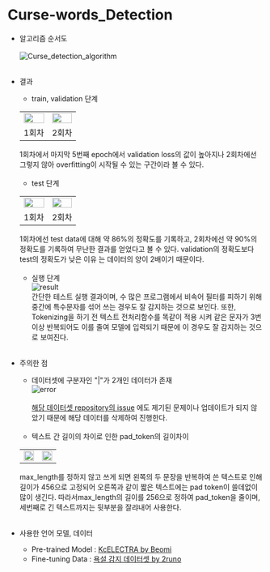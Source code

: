 # Curse-words_Detection
- 알고리즘 순서도 <br><br>
  ![Curse_detection_algorithm](https://user-images.githubusercontent.com/86700191/202083274-ce262b67-e1b7-488b-b74d-50defe6fbeba.png)
<br><br>
- 결과 <br>
  - train, validation 단계 <br>
  <table border ="0">
    <tr>
      <td><img src="https://user-images.githubusercontent.com/86700191/201509619-6b70da59-89a0-42a0-8b43-43ca9a1c0f57.PNG" width="100%" height="100%"></td>
      <td><img src="https://user-images.githubusercontent.com/86700191/202083288-efa375be-e881-4db6-a299-68b1af4eee71.PNG" width="100%" height="100%"></td>
    </tr>
    <tr>
      <td align ="center">1회차</td>
      <td align ="center">2회차</td>
    </tr>
   </table>
  1회차에서 마지막 5번째 epoch에서 validation loss의 값이 높아지나 2회차에선 그렇지 않아 overfitting이 시작될 수 있는 구간이라 볼 수 있다.<br><br>
  
  - test 단계 <br>
  <table border ="0">
    <tr>
      <td><img src="https://user-images.githubusercontent.com/86700191/201509621-2837d67d-420b-44a0-a3cd-c012badadbb0.PNG" width="100%" height="100%"></td>
      <td><img src="https://user-images.githubusercontent.com/86700191/202084774-71d73e26-ea0c-47b1-9137-029c2ee506e9.PNG" width="100%" height="100%"></td>
    </tr>
    <tr>
      <td align ="center">1회차</td>
      <td align ="center">2회차</td>
    </tr>
   </table>
  1회차에선 test data에 대해 약 86%의 정확도를 기록하고, 2회차에선 약 90%의 정확도를 기록하여 무난한 결과를 얻었다고 볼 수 있다. validation의 정확도보다 test의 정확도가 낮은 이유  는 데이터의 양이 2배이기 때문이다.<br><br>
  
  - 실행 단계<br>
  ![result](https://user-images.githubusercontent.com/86700191/202347357-6e83d0f2-18a1-4d4d-be9b-8a6d46da29dd.PNG)<br>
  간단한 테스트 실행 결과이며, 수 많은 프로그램에서 비속어 필터를 피하기 위해 중간에 특수문자를 섞어 쓰는 경우도 잘 감지하는 것으로 보인다. 또한, Tokenizing을 하기 전 텍스트 전처리함수를 똑같이 적용 시켜 같은 문자가 3번이상 반복되어도 이를 줄여 모델에 입력되기 때문에 이 경우도 잘 감지하는 것으로 보여진다.<br><br>
  
- 주의한 점 <br>
   - 데이터셋에 구분자인 "|"가 2개인 데이터가 존재 <br>
   ![error](https://user-images.githubusercontent.com/86700191/197709787-1df7be8c-26a1-452f-8c31-5a07217ba57c.PNG) <br><br>
   [해당 데이터셋 repository의 issue](https://github.com/2runo/Curse-detection-data/issues/1) 에도 제기된 문제이나 업데이트가 되지 않았기 때문에 해당 데이터를 삭제하여 진행한다.
<br><br>
   - 텍스트 간 길이의 차이로 인한 pad_token의 길이차이 <br>
   <table border ="0">
    <tr>
      <td><img src="https://user-images.githubusercontent.com/86700191/199435127-e3e85a27-0026-4447-b2c0-3407adc8290a.PNG" width="100%" height="100%"></td>
      <td><img src="https://user-images.githubusercontent.com/86700191/199435135-eb16f923-182f-4d6c-9757-b72af3c1ae0f.PNG" width="100%" height="100%"></td>
    </tr>
   </table>
   max_length를 정하지 않고 쓰게 되면 왼쪽의 두 문장을 반복하여 쓴 텍스트로 인해 길이가 456으로 고정되어 오른쪽과 같이 짧은 텍스트에는 pad token이 쓸데없이 많이 생긴다. 따라서max_length의 길이를 256으로 정하여 pad_token을 줄이며, 세번째로 긴 텍스트까지는 뒷부분을 잘랴내어 사용한다.<br><br>
   
- 사용한 언어 모델, 데이터 <br>
   - Pre-trained Model : [KcELECTRA by Beomi](https://github.com/Beomi/KcELECTRA)
   - Fine-tuning Data : [욕설 감지 데이터셋 by 2runo](https://github.com/2runo/Curse-detection-data)
